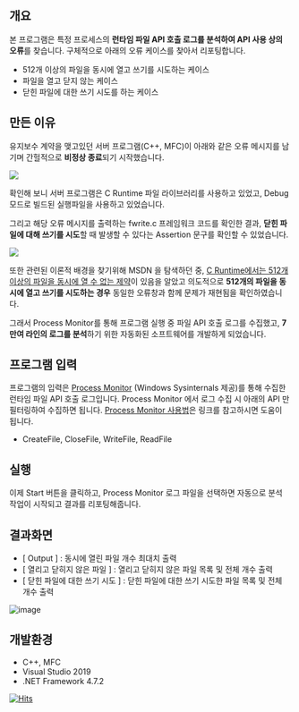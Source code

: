 ## 개요
본 프로그램은 특정 프로세스의 **런타임 파일 API 호출 로그를 분석하여 API 사용 상의 오류**를 찾습니다. 구체적으로 아래의 오류 케이스를 찾아서 리포팅합니다.
- 512개 이상의 파일을 동시에 열고 쓰기를 시도하는 케이스 
- 파일을 열고 닫지 않는 케이스 
- 닫힌 파일에 대한 쓰기 시도를 하는 케이스

## 만든 이유 
유지보수 계약을 맺고있던 서버 프로그램(C++, MFC)이 아래와 같은 오류 메시지를 남기며 간헐적으로 **비정상 종료**되기 시작했습니다. 

![](https://images.velog.io/images/joosing/post/a43108da-c2cb-4f50-9c65-8dad44ad0dbd/image.png)

확인해 보니 서버 프로그램은 C Runtime 파일 라이브러리를 사용하고 있었고, Debug 모드로 빌드된 실행파일을 사용하고 있었습니다. 

그리고 해당 오류 메시지를 출력하는 fwrite.c 프레임워크 코드를 확인한 결과, **닫힌 파일에 대해 쓰기를 시도**할 때 발생할 수 있다는 Assertion 문구를 확인할 수 있었습니다. 

![](https://images.velog.io/images/joosing/post/267da9d2-1698-4883-b1ae-27046dcc6b84/image.png)

또한 관련된 이론적 배경을 찾기위해 MSDN 을 탐색하던 중, [C Runtime에서는 512개 이상의 파일을 동시에 열 수 없는 제약](https://docs.microsoft.com/en-us/cpp/c-runtime-library/reference/setmaxstdio?view=msvc-160&viewFallbackFrom=vs-2019#:~:text=By%20default%2C%20up%20to%20512,use%20of%20the%20_setmaxstdio%20function)이 있음을 알았고 의도적으로 **512개의 파일을 동시에 열고 쓰기를 시도하는 경우** 동일한 오류창과 함께 문제가 재현됨을 확인하였습니다. 

그래서 Process Monitor를 통해 프로그램 실행 중 파일 API 호출 로그를 수집했고, **7만여 라인의 로그를 분석**하기 위한 자동화된 소프트웨어를 개발하게 되었습니다. 


## 프로그램 입력
프로그램의 입력은 [Process Monitor](https://docs.microsoft.com/en-us/sysinternals/downloads/procmon) (Windows Sysinternals 제공)를 통해 수집한 런타임 파일 API 호출 로그입니다. Process Monitor 에서 로그 수집 시 아래의 API 만 필터링하여 수집하면 됩니다. [Process Monitor 사용법](https://velog.io/@joosing/Process-Monitor-ProcMon.exe-%ED%8A%B9%EC%A0%95-%ED%94%84%EB%A1%9C%EA%B7%B8%EB%9E%A8%EC%9D%B4-%EB%9F%B0%ED%83%80%EC%9E%84%EC%97%90-%ED%98%B8%EC%B6%9C%ED%95%98%EB%8A%94-Windows-API-%EB%AA%A8%EB%8B%88%ED%84%B0%EB%A7%81-%ED%95%98%EA%B8%B0)은 링크를 참고하시면 도움이  됩니다. 
- CreateFile, CloseFile, WriteFile, ReadFile



## 실행
이제 Start 버튼을 클릭하고, Process Monitor 로그 파일을 선택하면 자동으로 분석 작업이 시작되고 결과를 리포팅해줍니다. 

## 결과화면
- [ Output ] : 동시에 열린 파일 개수 최대치 출력
- [ 열리고 닫히지 않은 파일 ] : 열리고 닫히지 않은 파일 목록 및 전체 개수 출력
- [ 닫힌 파일에 대한 쓰기 시도 ] : 닫힌 파일에 대한 쓰기 시도한 파일 목록 및 전체 개수 출력

![image](https://user-images.githubusercontent.com/34666301/117637316-a713e900-b1bc-11eb-84db-102d3c3f6925.png)


## 개발환경 
- C++, MFC 
- Visual Studio 2019
- .NET Framework 4.7.2 

[![Hits](https://hits.seeyoufarm.com/api/count/incr/badge.svg?url=https%3A%2F%2Fgithub.com%2FJsing%2Ffile-operate-log-analyzer&count_bg=%2379C83D&title_bg=%23555555&icon=&icon_color=%23E7E7E7&title=hits&edge_flat=false)](https://hits.seeyoufarm.com)
